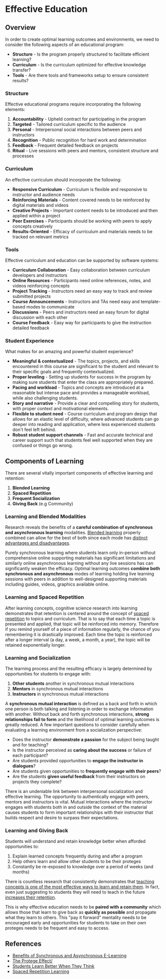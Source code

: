 # Effective Education

## Overview

In order to create optimal learning outcomes and environments, we need to consider the following aspects of an educational program:

* **Structure** - Is the program properly structured to facilitate efficient learning?
* **Curriculum** - Is the curriculum optimized for effective knowledge transfer?
* **Tools** - Are there tools and frameworks setup to ensure consistent results? 

### Structure

Effective educational programs require incorporating the following elements:

1. **Accountability** - Upheld contract for participating in the program
2. **Targeted** - Tailored curriculum specific to the audience
3. **Personal** - Interpersonal social interactions between peers and instructors
4. **Recognition** - Public recognition for hard work and determination
5. **Feedback** - Frequent detailed feedback on projects
6. **Ritual** - Live sessions with peers and mentors, consistent structure and processes

### Curriculum

An effective curriculum should incorporate the following:

* **Responsive Curriculum** - Curriculum is flexible and responsive to instructor and audience needs
* **Reinforcing Materials** - Content covered needs to be reinforced by digital materials and videos
* **Creative Projects** - Important content needs to be introduced and then applied within a project
* **Peer Exercises** - Participants should be working with peers to apply concepts creatively
* **Results-Oriented** - Efficacy of curriculum and materials needs to be tracked on relevant metrics

### Tools

Effective curriculum and education can be supported by software systems:

* **Curriculum Collaboration** - Easy collaboration between curriculum developers and instructors
* **Online Resources** - Participants need online references, notes, and videos reinforcing concepts
* **Project Tracking** - Instructors need an easy way to track and review submitted projects
* **Course Announcements** - Instructors and TAs need easy and template-based modes to communicate
* **Discussions** - Peers and instructors need an easy forum for digital discussion with each other
* **Course Feedback** - Easy way for participants to give the instruction detailed feedback

### **Student Experience**

What makes for an amazing and powerful student experience?

* **Meaningful** **& contextualized** - The topics, projects, and skills encountered in this course are significant to the student and relevant to their specific goals and frequently contextualized.
* **Proper leveling** - Setting up students for success in the program by making sure students that enter the class are appropriately prepared.
* **Pacing and workload** - Topics and concepts are introduced at a reasonable but intense pace and provides a manageable workload, while also challenging students.
* **Story and narrative** - Provide a clear and compelling story for students, with proper context and motivational elements.
* **Flexible to student need** - Course curriculum and program design that allows for an elastic level of difficulty, where advanced students can go deeper into reading and application, where less experienced students don't feel left behind.
* **Robust student support channels** - Fast and accurate technical and career support such that students feel well supported when they are confused or things go wrong.

## Components of Learning

There are several vitally important components of effective learning and retention:

1. **Blended Learning**
2. **Spaced Repetition**
3. **Frequent Socialization**
4. **Giving Back** \(e.g Community\)

### Learning and Blended Modalities

Research reveals the benefits of a **careful combination of synchronous and asynchronous learning** modalities. [Blended learning](http://en.wikipedia.org/wiki/Blended_learning) properly combined can allow for the best of both since each mode has [distinct advantages and disadvantages](http://elearningindustry.com/benefits-of-synchronous-and-asynchronous-e-learning).

Purely synchronous learning where students learn only in-person without comprehensive online supporting materials has significant limitations and similarly online asynchronous learning without any live sessions has can significantly weaken the efficacy. Optimal learning outcomes **combine both synchronous and asynchronous** modes of learning holding live learning sessions with peers in addition to well-designed supporting materials including guides, videos, graphics available online.

### Learning and Spaced Repetition

After learning concepts, cognitive science research into learning demonstrates that retention is centered around the concept of [spaced repetition](https://managewp.com/spaced-repetition-learning) to topics and curriculum. That is to say that each time a topic is presented and applied, that topic will be reinforced into memory. Therefore if you remind yourself of a piece of information regularly, the chance of you remembering it is drastically improved. Each time the topic is reinforced after a longer interval \(a day, a week, a month, a year\), the topic will be retained exponentially longer.

### Learning and Socialization

The learning process and the resulting efficacy is largely determined by opportunities for students to engage with:

1. **Other students** another in synchronous mutual interactions
2. **Mentors** in synchronous mutual interactions
3. **Instructors** in synchronous mutual interactions

A **synchronous mutual interaction** is defined as a back and forth in which one person is both talking and listening in order to exchange information with another. Without back and forth synchronous interactions, **strong relationships fail to form** and the likelihood of optimal learning outcomes is greatly reduced. A few important questions to consider carefully when evaluating a learning environment from a socialization perspective:

* Does the instructor **demonstrate a passion** for the subject being taught and for teaching?
* Is the instructor perceived as **caring about the success** or failure of each participant?
* Are students provided opportunities to **engage the instructor in dialogues**?
* Are students given opportunities to **frequently engage with their peers**?
* Are the students **given useful feedback** from their instructors on projects they complete?

There is an undeniable link between interpersonal socialization and effective learning. The opportunity to authentically engage with peers, mentors and instructors is vital. Mutual interactions where the instructor engages with students both in and outside the context of the material causes students to form important relationships with their instructor that builds respect and desire to surpass their expectations.

### Learning and Giving Back

Students will understand and retain knowledge better when afforded opportunities to:

1. Explain learned concepts frequently during and after a program
2. Help others learn and allow other students to be their proteges
3. Constantly be re-exposed to knowledge over a period of weeks \(and months\)

There is countless research that consistently demonstrates that [teaching concepts is one of the most effective ways to learn and retain them](http://ideas.time.com/2011/11/30/the-protege-effect/). In fact, even just suggesting to students they will need to teach in the future [increases their retention](http://digest.bps.org.uk/2014/10/students-learn-better-when-they-think.html).

This is why effective education needs to be **paired with a community** which allows those that learn to give back as **quickly as possible** and propagate what they learn to others. This "pay it forward" mentality needs to be encouraged early and opportunities for students to take on their own proteges needs to be frequent and easy to access.

## References

* [Benefits of Synchronous and Asynchronous E-Learning](http://elearningindustry.com/benefits-of-synchronous-and-asynchronous-e-learning)
* [The Protege Effect/](http://ideas.time.com/2011/11/30/the-protege-effect/)
* [Students Learn Better When They Think](http://digest.bps.org.uk/2014/10/students-learn-better-when-they-think.html)
* [Spaced Repetition Learning](https://managewp.com/spaced-repetition-learning)

